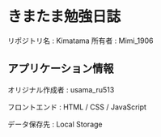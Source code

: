 # きまたま勉強日誌

リポジトリ名 : Kimatama
所有者 : Mimi_1906

## アプリケーション情報

オリジナル作成者 : usama_ru513

フロントエンド : HTML / CSS / JavaScript

データ保存先 : Local Storage

